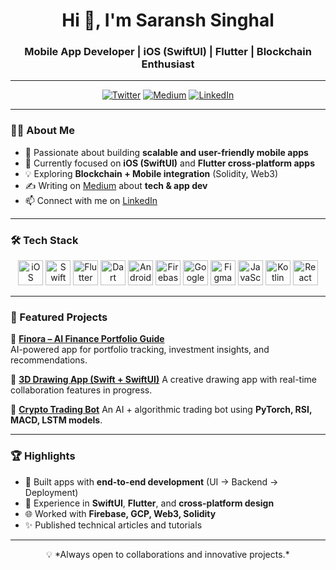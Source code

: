 

<h1 align="center">Hi 👋, I'm Saransh Singhal</h1>
<h3 align="center">Mobile App Developer | iOS (SwiftUI) | Flutter | Blockchain Enthusiast</h3>

---

<p align="center">
  <a href="https://x.com/SaaranshSinghal"><img alt="Twitter" src="https://img.shields.io/badge/Twitter-1DA1F2?style=for-the-badge&logo=twitter&logoColor=white"></a>
  <a href="https://medium.com/@singhalsaransh40"><img alt="Medium" src="https://img.shields.io/badge/Medium-12100E?style=for-the-badge&logo=medium&logoColor=white"></a>
  <a href="https://www.linkedin.com/in/saranshsinghal1650/"><img alt="LinkedIn" src="https://img.shields.io/badge/LinkedIn-0A66C2?style=for-the-badge&logo=linkedin&logoColor=white"></a>
</p>

---

### 👨‍💻 About Me  
- 📱 Passionate about building **scalable and user-friendly mobile apps**  
- 🔭 Currently focused on **iOS (SwiftUI)** and **Flutter cross-platform apps**  
- 💡 Exploring **Blockchain + Mobile integration** (Solidity, Web3)  
- ✍️ Writing on [Medium](https://medium.com/@singhalsaransh40) about **tech & app dev**  
- 📫 Connect with me on [LinkedIn](https://www.linkedin.com/in/saranshsinghal1650/)  

---

### 🛠️ Tech Stack  

<p align="center">
  <img src="https://cdn.worldvectorlogo.com/logos/ios-2.svg" alt="iOS" width="40" height="40"/> 
  <img src="https://www.vectorlogo.zone/logos/swift/swift-icon.svg" alt="Swift" width="40" height="40"/> 
  <img src="https://www.vectorlogo.zone/logos/flutterio/flutterio-icon.svg" alt="Flutter" width="40" height="40"/> 
  <img src="https://www.vectorlogo.zone/logos/dartlang/dartlang-icon.svg" alt="Dart" width="40" height="40"/> 
  <img src="https://www.vectorlogo.zone/logos/android/android-icon.svg" alt="Android" width="40" height="40"/> 
  <img src="https://www.vectorlogo.zone/logos/firebase/firebase-icon.svg" alt="Firebase" width="40" height="40"/> 
  <img src="https://www.vectorlogo.zone/logos/google_cloud/google_cloud-icon.svg" alt="Google Cloud" width="40" height="40"/> 
  <img src="https://www.vectorlogo.zone/logos/figma/figma-icon.svg" alt="Figma" width="40" height="40"/> 
  <img src="https://www.vectorlogo.zone/logos/javascript/javascript-icon.svg" alt="JavaScript" width="40" height="40"/> 
  <img src="https://www.vectorlogo.zone/logos/kotlinlang/kotlinlang-icon.svg" alt="Kotlin" width="40" height="40"/> 
  <img src="https://reactnative.dev/img/header_logo.svg" alt="React Native" width="40" height="40"/> 
</p>

---

### 🚀 Featured Projects  

📌 [**Finora – AI Finance Portfolio Guide**](https://github.com/saransh1650/Finora)  
AI-powered app for portfolio tracking, investment insights, and recommendations.  

📌 [**3D Drawing App (Swift + SwiftUI)**]([https://github.com/saransh1650](https://github.com/Saransh1650/3D_draw_app_swift))  
A creative drawing app with real-time collaboration features in progress.  

📌 [**Crypto Trading Bot**]([https://github.com/saransh1650](https://github.com/Saransh1650/Momentum-Scalping--RSI---MACD---Price-Action-))  
An AI + algorithmic trading bot using **PyTorch, RSI, MACD, LSTM models**.  

---

### 🏆 Highlights  
- 🚀 Built apps with **end-to-end development** (UI → Backend → Deployment)  
- 📱 Experience in **SwiftUI**, **Flutter**, and **cross-platform design**  
- 🌐 Worked with **Firebase, GCP, Web3, Solidity**  
- ✨ Published technical articles and tutorials  

---

<p align="center">💡 *Always open to collaborations and innovative projects.*</p>
